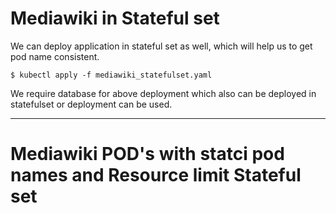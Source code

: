 # Mediawiki in Stateful set 

We can deploy application in stateful set as well, which will help us to get pod name consistent.

    $ kubectl apply -f mediawiki_statefulset.yaml

We require database for above deployment which also can be deployed in statefulset or deployment can be used.

------------------------------------------------------------------------------------------------

# Mediawiki POD's with statci pod names and Resource limit Stateful set 

